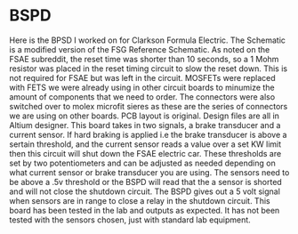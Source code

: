# BSPD
Here is the BPSD I worked on for Clarkson Formula Electric. The Schematic is a modified version of the FSG Reference Schematic. As noted on the FSAE subreddit, the reset time was shorter than 10 seconds, so a 1 Mohm resistor was placed in the reset timing circuit to slow the reset down. This is not required for FSAE but was left in the circuit. MOSFETs were replaced with FETS we were already using in other circuit boards to minumize the amount of components that we need to order. The connectors were also switched over to molex microfit sieres as these are the series of connectors we are using on other boards. 
PCB layout is original.
Design files are all in Altium designer.
This board takes in two signals, a brake transducer and a current sensor. If hard braking is applied i.e the brake transducer is above a sertain threshold, and the current sensor reads a value over a set KW limit then this circuit will shut down the FSAE electric car. These thresholds are set by two potentiometers and can be adjusted as needed depending on what current sensor or brake transducer you are using. The sensors need to be above a .5v threshold or the BSPD will read that the a sensor is shorted and will not close the shutdown circuit. The BSPD gives out a 5 volt signal when sensors are in range to close a relay in the shutdown circuit.
This board has been tested in the lab and outputs as expected. It has not been tested with the sensors chosen, just with standard lab equipment.
